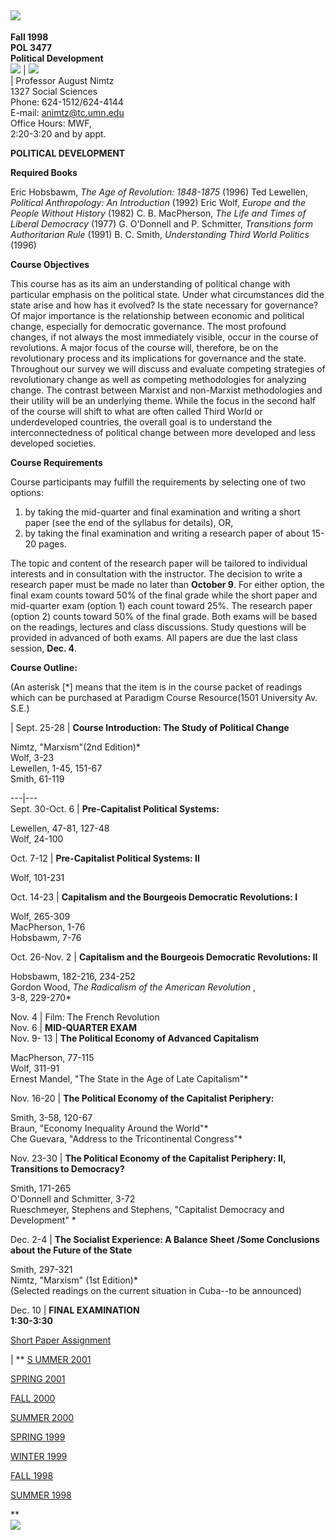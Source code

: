 ![](../../../images/r.jpg)  
---  
**Fall 1998**  
 **POL 3477  
Political Development**  
![](../../../images/white.gif) | ![](../../../images/2-courses.jpg)  
|  Professor August Nimtz  
1327 Social Sciences  
Phone: 624-1512/624-4144  
E-mail: [animtz@tc.umn.edu](mailto:animtz@tc.umn.edu)  
Office Hours: MWF,  
2:20-3:20 and by appt.  
  
**POLITICAL DEVELOPMENT**  
  
**Required Books**  
  
Eric Hobsbawm, _The Age of Revolution: 1848-1875_ (1996) Ted Lewellen,
_Political Anthropology: An Introduction_ (1992) Eric Wolf, _Europe and the
People Without History_ (1982) C. B. MacPherson, _The Life and Times of
Liberal Democracy_ (1977) G. O'Donnell and P. Schmitter, _Transitions form
Authoritarian Rule_ (1991) B. C. Smith, _Understanding Third World Politics_
(1996)  
  
**Course Objectives**  
  

This course has as its aim an understanding of political change with
particular emphasis on the political state. Under what circumstances did the
state arise and how has it evolved? Is the state necessary for governance? Of
major importance is the relationship between economic and political change,
especially for democratic governance. The most profound changes, if not always
the most immediately visible, occur in the course of revolutions. A major
focus of the course will, therefore, be on the revolutionary process and its
implications for governance and the state. Throughout our survey we will
discuss and evaluate competing strategies of revolutionary change as well as
competing methodologies for analyzing change. The contrast between Marxist and
non-Marxist methodologies and their utility will be an underlying theme. While
the focus in the second half of the course will shift to what are often called
Third World or underdeveloped countries, the overall goal is to understand the
interconnectedness of political change between more developed and less
developed societies.

  
**Course Requirements**  
  
Course participants may fulfill the requirements by selecting one of two
options:

  1. by taking the mid-quarter and final examination and writing a short paper (see the end of the syllabus for details), OR,
  2. by taking the final examination and writing a research paper of about 15-20 pages.

The topic and content of the research paper will be tailored to individual
interests and in consultation with the instructor. The decision to write a
research paper must be made no later than **October 9**. For either option,
the final exam counts toward 50% of the final grade while the short paper and
mid-quarter exam (option 1) each count toward 25%. The research paper (option
2) counts toward 50% of the final grade. Both exams will be based on the
readings, lectures and class discussions. Study questions will be provided in
advanced of both exams. All papers are due the last class session, **Dec. 4**.

  
**Course Outline:**  
  
(An asterisk [*] means that the item is in the course packet of readings which
can be purchased at Paradigm Course Resource(1501 University Av. S.E.)  
  
|  Sept. 25-28 | **Course Introduction: The Study of Political Change**  

Nimtz, "Marxism"(2nd Edition)*  
Wolf, 3-23  
Lewellen, 1-45, 151-67  
Smith, 61-119  

  
---|---  
Sept. 30-Oct. 6 | **Pre-Capitalist Political Systems:**  

Lewellen, 47-81, 127-48  
Wolf, 24-100  

  
Oct. 7-12 | **Pre-Capitalist Political Systems: II**  

Wolf, 101-231  

  
Oct. 14-23 | **Capitalism and the Bourgeois Democratic Revolutions: I**  

Wolf, 265-309  
MacPherson, 1-76  
Hobsbawm, 7-76  

  
Oct. 26-Nov. 2 | **Capitalism and the Bourgeois Democratic Revolutions: II**  

Hobsbawm, 182-216, 234-252  
Gordon Wood, _The Radicalism of the American Revolution_ ,  
3-8, 229-270*  

  
Nov. 4 | Film: The French Revolution  
Nov. 6 | **MID-QUARTER EXAM**  
Nov. 9- 13 | **The Political Economy of Advanced Capitalism**

MacPherson, 77-115  
Wolf, 311-91  
Ernest Mandel, "The State in the Age of Late Capitalism"*  

  
Nov. 16-20 | **The Political Economy of the Capitalist Periphery:**  

Smith, 3-58, 120-67  
Braun, "Economy Inequality Around the World"*  
Che Guevara, "Address to the Tricontinental Congress"*  

  
Nov. 23-30 | **The Political Economy of the Capitalist Periphery: II,
Transitions to Democracy?**  

Smith, 171-265  
O'Donnell and Schmitter, 3-72  
Rueschmeyer, Stephens and Stephens, "Capitalist Democracy and Development" *  

  
Dec. 2-4 | **The Socialist Experience: A Balance Sheet /Some Conclusions about
the Future of the State**  

Smith, 297-321  
Nimtz, "Marxism" (1st Edition)*  
(Selected readings on the current situation in Cuba--to be announced)  

  
Dec. 10 | **FINAL EXAMINATION  
1:30-3:30**  
  
  
[Short Paper Assignment](spa.html)  
  
  |  ** [S UMMER 2001](../../summer2001/index.html)  
  
[SPRING 2001](../spring2001/index.html)  
  
[FALL 2000](../fall2000/index.html)  
  
[SUMMER 2000](../../summer2000/index.html)  
  
[SPRING 1999](../../spring1999/index.html)  
  
[WINTER 1999](../../winter1999/index.html)  
  
[FALL 1998](../index.html)  
  
[SUMMER 1998](../../summer1998/index.html)  
  
**  
![](../../../images/end.jpg)

